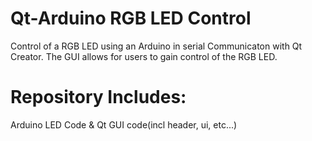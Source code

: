 # Qt-Arduino RGB LED Control

Control of a RGB LED using an Arduino in serial Communicaton with Qt Creator.
The GUI allows for users to gain control of the RGB LED.

# Repository Includes: 
Arduino LED Code
& Qt GUI code(incl header, ui, etc...)
